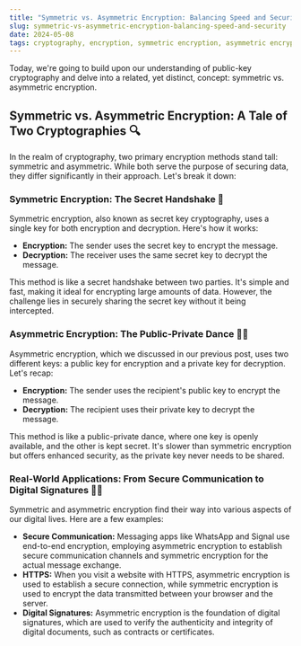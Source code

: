 ```yaml
---
title: "Symmetric vs. Asymmetric Encryption: Balancing Speed and Security"
slug: symmetric-vs-asymmetric-encryption-balancing-speed-and-security
date: 2024-05-08
tags: cryptography, encryption, symmetric encryption, asymmetric encryption, security
---
```


Today, we're going to build upon our understanding of public-key cryptography and delve into a related, yet distinct, concept: symmetric vs. asymmetric encryption.

## Symmetric vs. Asymmetric Encryption: A Tale of Two Cryptographies 🔍

In the realm of cryptography, two primary encryption methods stand tall: symmetric and asymmetric. While both serve the purpose of securing data, they differ significantly in their approach. Let's break it down:

### Symmetric Encryption: The Secret Handshake 🤝

Symmetric encryption, also known as secret key cryptography, uses a single key for both encryption and decryption. Here's how it works:

- **Encryption:** The sender uses the secret key to encrypt the message.
- **Decryption:** The receiver uses the same secret key to decrypt the message.

This method is like a secret handshake between two parties. It's simple and fast, making it ideal for encrypting large amounts of data. However, the challenge lies in securely sharing the secret key without it being intercepted.

### Asymmetric Encryption: The Public-Private Dance 💃🕺

Asymmetric encryption, which we discussed in our previous post, uses two different keys: a public key for encryption and a private key for decryption. Let's recap:

- **Encryption:** The sender uses the recipient's public key to encrypt the message.
- **Decryption:** The recipient uses their private key to decrypt the message.

This method is like a public-private dance, where one key is openly available, and the other is kept secret. It's slower than symmetric encryption but offers enhanced security, as the private key never needs to be shared.

### Real-World Applications: From Secure Communication to Digital Signatures 📡🔏

Symmetric and asymmetric encryption find their way into various aspects of our digital lives. Here are a few examples:

- **Secure Communication:** Messaging apps like WhatsApp and Signal use end-to-end encryption, employing asymmetric encryption to establish secure communication channels and symmetric encryption for the actual message exchange.
- **HTTPS:** When you visit a website with HTTPS, asymmetric encryption is used to establish a secure connection, while symmetric encryption is used to encrypt the data transmitted between your browser and the server.
- **Digital Signatures:** Asymmetric encryption is the foundation of digital signatures, which are used to verify the authenticity and integrity of digital documents, such as contracts or certificates.